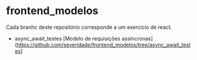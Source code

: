 # frontend_modelos
Cada branhc deste repositório corresponde a um exercicio de react. 

- async_await_testes
  [Modelo de requisições assíncronas](https://github.com/severidade/frontend_modelos/tree/async_await_testes]
